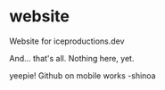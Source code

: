 # website
Website for iceproductions.dev

And... that's all. Nothing here, yet. 

yeepie! Github on mobile works -shinoa